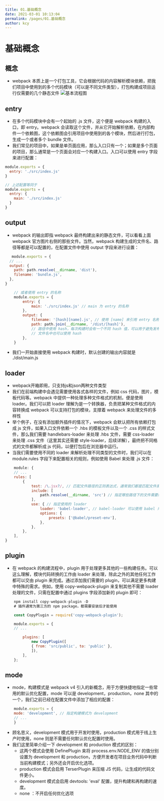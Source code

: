 ```yaml
---
title: 01.基础概念
date: 2021-03-01 10:13:04
permalink: /pages/01.基础概念
author: kcy
---
```


# 基础概念
## 概念
* webpack 本质上是一个打包工具，它会根据代码的内容解析模块依赖，把我们项目中使用到的多个代码模块（可以是不同文件类型），打包构建成项目运行仅需要的几个静态文件
![基本流程图](https://user-gold-cdn.xitu.io/2018/3/19/1623bfac4a1e0945?imageView2/0/w/1280/h/960/format/webp/ignore-error/1)

## entry
* 在多个代码模块中会有一个起始的 .js 文件，这个便是 webpack 构建的入口，即 entry。webpack 会读取这个文件，并从它开始解析依赖，在内部构件一个依赖图，这个依赖图会引用项目中使用到的各个模块，然后进行打包，生成一个或者多个 bundle 文件。
* 我们常见的项目中，如果是单页面应用，那么入口只有一个；如果是多个页面的项目，那么通常是一个页面会对应一个构建入口。入口可以使用 entry 字段来进行配置：
```javascript
module.exports = {
  entry: './src/index.js' 
}

// 上述配置等同于
module.exports = {
  entry: {
    main: './src/index.js'
  }
}
```
## output
* webpack 的输出即指 webpack 最终构建出来的静态文件，可以看看上面 webpack 官方图片右侧的那些文件。当然，webpack 构建生成的文件名、路径等都是可以配置的，在配置文件中使用 output 字段来进行设置：
```javascript
   module.exports = {
  // ...
  output: {
    path: path.resolve(__dirname, 'dist'),
    filename: 'bundle.js',
  },
}

    // 或者使用 entry 的名称
    module.exports = {
        entry: {
            main: './src/index.js' // main 为 entry 的名称
        },
        output: {
            filename: '[hash][name].js', // 使用 [name] 来引用 entry 名称，在这里即为 main
            path: path.join(__dirname, '/dist/[hash]'),
            // 路径中使用 hash，每次构建时会有一个不同 hash 值，可以用于避免发布新版本时浏览器缓存导致代码没有更新
            // 文件名中也可以使用 hash
        },
    }
```
* 我们一开始直接使用 webpack 构建时，默认创建的输出内容就是 ./dist/main.js

## loader
* webpack开箱即用，只支持js和json两种文件类型
* 我们在前端构建中会遇见需要使用各式各样的文件，例如 css 代码，图片，模板代码等。webpack 中提供一种处理多种文件格式的机制，便是使用 loader。我们可以把 loader 理解为是一个转换器，负责把某种文件格式的内容转换成 webpack 可以支持打包的模块，支撑着 webpack 来处理文件的多样性
* 举个例子，在没有添加额外插件的情况下，webpack 会默认把所有依赖打包成 js 文件，如果入口文件依赖一个 .hbs 的模板文件以及一个 .css 的样式文件，那么我们需要 handlebars-loader 来处理 .hbs 文件，需要 css-loader 来处理 .css 文件（这里其实还需要 style-loader，后续详解），最终把不同格式的文件都解析成 js 代码，以便打包后在浏览器中运行。
* 当我们需要使用不同的 loader 来解析处理不同类型的文件时，我们可以在 module.rules 字段下来配置相关的规则，例如使用 Babel 来处理 .js 文件：
```javascript
    module: {
    // ...
    rules: [
        {
            test: /\.jsx?/, // 匹配文件路径的正则表达式，通常我们都是匹配文件类型后缀
            include: [
                path.resolve(__dirname, 'src') // 指定哪些路径下的文件需要经过 loader 处理
            ],
            use: { // 指定使用的 loader
                loader: 'babel-loader', // babel-loader 可以使用 babel 来将 ES6 代码转译为浏览器可以执行的的 ES5 代码
                options: {
                    presets: ['@babel/preset-env'],
                },
            },
        },
    ],
}
```

## plugin
* 在 webpack 的构建流程中，plugin 用于处理更多其他的一些构建任务。可以这么理解，模块代码转换的工作由 loader 来处理，除此之外的其他任何工作都可以交由 plugin 来完成。通过添加我们需要的 plugin，可以满足更多构建中特殊的需求。例如，使用 copy-webpack-plugin 来复制其他不需要 loader 处理的文件，只需在配置中通过 plugins 字段添加新的 plugin 即可：
```javascript
    npm install copy-webpack-plugin -D 
    # 插件通常为第三方的 npm package，都需要安装后才能使用

    const CopyPlugin = require('copy-webpack-plugin');

    module.exports = {
    // ...

        plugins: [
            new CopyPlugin([
            { from: 'src/public', to: 'public' },
            ]),
        ],
    };

```

## mode
* mode，构建模式是 webpack v4 引入的新概念，用于方便快捷地指定一些常用的默认优化配置，mode 可以是 development，production，none 其中的一个，我们之前已经在配置文件中添加了相应的配置：
```javascript
    module.exports = {
    mode: 'development', // 指定构建模式为 development
    // ...
    }
```
* 顾名思义，development 模式用于开发时使用，production 模式用于线上生产时使用，none 则是不需要任何默认优化配置时使用。
* 我们这里简单介绍一下 development 和 production 模式的区别：
    + 这两个模式会使用 DefinePlugin 来将 process.env.NODE_ENV 的值分别设置为 development 和 production，方便开发者在项目业务代码中判断当前构建模式；另外还会开启优化选项。
    + production 模式会启用 TerserPlugin 来压缩 JS 代码，让生成的代码文件更小。
    + development 模式会启用 devtools: 'eval' 配置，提升构建和再构建的速度。
    + none ：不开启任何优化选项